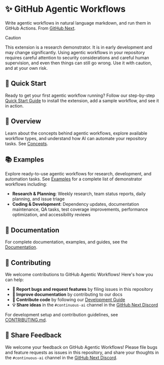 # ✨ GitHub Agentic Workflows

Write agentic workflows in natural language markdown, and run them in GitHub Actions. From [GitHub Next](https://githubnext.com/).

> [!CAUTION]
> This extension is a research demonstrator. It is in early development and may change significantly. Using agentic workflows in your repository requires careful attention to security considerations and careful human supervision, and even then things can still go wrong. Use it with caution, and at your own risk.

## 🚀 Quick Start

Ready to get your first agentic workflow running? Follow our step-by-step [Quick Start Guide](docs/quick-start.md) to install the extension, add a sample workflow, and see it in action.

## 📖 Overview

Learn about the concepts behind agentic workflows, explore available workflow types, and understand how AI can automate your repository tasks. See [Concepts](docs/concepts.md).

## 📚 Examples

Explore ready-to-use agentic workflows for research, development, and automation tasks. See [Examples](docs/examples.md) for a complete list of demonstrator workflows including:

- **Research & Planning**: Weekly research, team status reports, daily planning, and issue triage
- **Coding & Development**: Dependency updates, documentation maintenance, QA tasks, test coverage improvements, performance optimization, and accessibility reviews

## 📖 Documentation

For complete documentation, examples, and guides, see the [Documentation](docs/index.md).

## 🤝 Contributing

We welcome contributions to GitHub Agentic Workflows! Here's how you can help:

- **🐛 Report bugs and request features** by filing issues in this repository
- **📖 Improve documentation** by contributing to our docs
- **🔧 Contribute code** by following our [Development Guide](DEVGUIDE.md)
- **💡 Share ideas** in the `#continuous-ai` channel in the [GitHub Next Discord](https://gh.io/next-discord)

For development setup and contribution guidelines, see [CONTRIBUTING.md](CONTRIBUTING.md).

## 💬 Share Feedback

We welcome your feedback on GitHub Agentic Workflows! Please file bugs and feature requests as issues in this repository,
and share your thoughts in the `#continuous-ai` channel in the [GitHub Next Discord](https://gh.io/next-discord).
